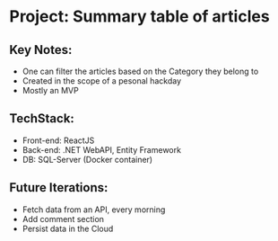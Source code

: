 # Project: Summary table of articles

## Key Notes:
  * One can filter the articles based on the Category they belong to
  * Created in the scope of a pesonal hackday
  * Mostly an MVP

## TechStack: 
  * Front-end: ReactJS
  * Back-end: .NET WebAPI, Entity Framework
  * DB: SQL-Server (Docker container)

## Future Iterations:
  * Fetch data from an API, every morning
  * Add comment section
  * Persist data in the Cloud
  
